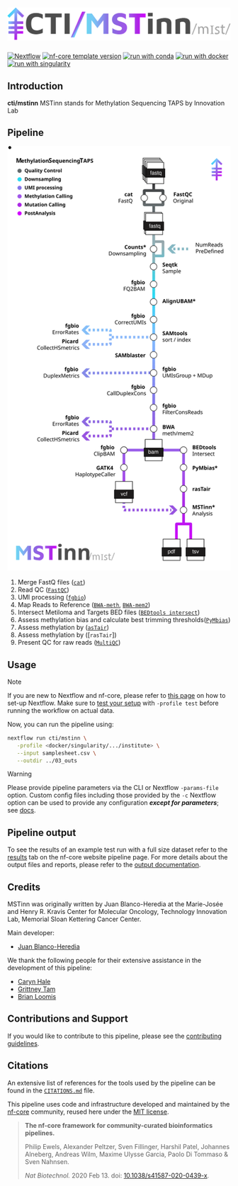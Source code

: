 <h1>
  <picture>
    <source media="(prefers-color-scheme: dark)" srcset="assets/MSTinn_logo_light.png">
    <img alt="nf-core/mstinn" src="assets/MSTinn_logo_light.png">
  </picture>
</h1>

[![Nextflow](https://img.shields.io/badge/version-%E2%89%A524.04.2-green?style=flat&logo=nextflow&logoColor=white&color=%230DC09D&link=https%3A%2F%2Fnextflow.io)](https://www.nextflow.io/)
[![nf-core template version](https://img.shields.io/badge/nf--core_template-3.3.1-green?style=flat&logo=nfcore&logoColor=white&color=%2324B064&link=https%3A%2F%2Fnf-co.re)](https://github.com/nf-core/tools/releases/tag/3.3.1)
[![run with conda](http://img.shields.io/badge/run%20with-conda-3EB049?labelColor=000000&logo=anaconda)](https://docs.conda.io/en/latest/)
[![run with docker](https://img.shields.io/badge/run%20with-docker-0db7ed?labelColor=000000&logo=docker)](https://www.docker.com/)
[![run with singularity](https://img.shields.io/badge/run%20with-singularity-1d355c.svg?labelColor=000000)](https://sylabs.io/docs/)

## Introduction

**cti/mstinn** MSTinn stands for Methylation Sequencing TAPS by Innovation Lab

## Pipeline
<picture>
  <source media="(prefers-color-scheme: dark)" srcset="assets/MSTinn_metro_dark.svg">
  <img alt="Metro" src="assets/MSTinn_metro_light.svg" width="1500">
</picture>

1. Merge FastQ files ([`cat`](http://www.linfo.org/cat.html))
2. Read QC ([`FastQC`](https://www.bioinformatics.babraham.ac.uk/projects/fastqc/))
3. UMI processing ([`fgbio`](https://fulcrumgenomics.github.io/fgbio/))
4. Map Reads to Reference ([`BWA-meth`](https://github.com/brentp/bwa-meth), [`BWA-mem2`](https://github.com/bwa-mem2/bwa-mem2))
5. Intersect Metiloma and Targets BED files ([`BEDtools intersect`](https://github.com/arq5x/bedtools/blob/master/docs/content/tools/intersect.rst))
6. Assess methylation bias and calculate best trimming thresholds([`PyMbias`]())
7. Assess methylation by ([`asTair`](https://bitbucket.org/bsblabludwig/astair/src/master/))
8. Assess methylation by ([`rasTair`])
9. Present QC for raw reads ([`MultiQC`](http://multiqc.info/))

## Usage

> [!NOTE]
> If you are new to Nextflow and nf-core, please refer to [this page](https://nf-co.re/docs/usage/installation) on how to set-up Nextflow. Make sure to [test your setup](https://nf-co.re/docs/usage/introduction#how-to-run-a-pipeline) with `-profile test` before running the workflow on actual data.

<!-- TODO nf-core: Describe the minimum required steps to execute the pipeline, e.g. how to prepare samplesheets.
     Explain what rows and columns represent. For instance (please edit as appropriate):

First, prepare a samplesheet with your input data that looks as follows:

`samplesheet.csv`:

```csv
sample,fastq_1,fastq_2
CONTROL_REP1,AEG588A1_S1_L002_R1_001.fastq.gz,AEG588A1_S1_L002_R2_001.fastq.gz
```

Each row represents a fastq file (single-end) or a pair of fastq files (paired end).

-->

Now, you can run the pipeline using:

<!-- TODO nf-core: update the following command to include all required parameters for a minimal example -->

```bash
nextflow run cti/mstinn \
   -profile <docker/singularity/.../institute> \
   --input samplesheet.csv \
   --outdir ../03_outs
```

> [!WARNING]
> Please provide pipeline parameters via the CLI or Nextflow `-params-file` option. Custom config files including those provided by the `-c` Nextflow option can be used to provide any configuration _**except for parameters**_; see [docs](https://nf-co.re/docs/usage/getting_started/configuration#custom-configuration-files).

## Pipeline output

To see the results of an example test run with a full size dataset refer to the [results](https://jblancoheredia/mstinn/results) tab on the nf-core website pipeline page.
For more details about the output files and reports, please refer to the
[output documentation](https://jblancoheredia/mstinn/output).

## Credits

MSTinn was originally written by Juan Blanco-Heredia at the Marie-Josée and Henry R. Kravis Center for Molecular Oncology, Technology Innovation Lab, Memorial Sloan Kettering Cancer Center.

Main developer:

- [Juan Blanco-Heredia](blancoj@mskcc.org)

We thank the following people for their extensive assistance in the development of this pipeline:

- [Caryn Hale](halec@mskcc.org)
- [Grittney Tam](tamg@mskcc.org)
- [Brian Loomis](loomisb@mskcc.org)

## Contributions and Support

If you would like to contribute to this pipeline, please see the [contributing guidelines](.github/CONTRIBUTING.md).

## Citations

An extensive list of references for the tools used by the pipeline can be found in the [`CITATIONS.md`](CITATIONS.md) file.

This pipeline uses code and infrastructure developed and maintained by the [nf-core](https://nf-co.re) community, reused here under the [MIT license](https://github.com/nf-core/tools/blob/main/LICENSE).

> **The nf-core framework for community-curated bioinformatics pipelines.**
>
> Philip Ewels, Alexander Peltzer, Sven Fillinger, Harshil Patel, Johannes Alneberg, Andreas Wilm, Maxime Ulysse Garcia, Paolo Di Tommaso & Sven Nahnsen.
>
> _Nat Biotechnol._ 2020 Feb 13. doi: [10.1038/s41587-020-0439-x](https://dx.doi.org/10.1038/s41587-020-0439-x).
